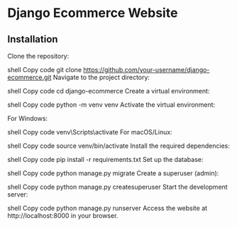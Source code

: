 # Django Ecommerce Website
## Installation
Clone the repository:

shell
Copy code
git clone https://github.com/your-username/django-ecommerce.git
Navigate to the project directory:

shell
Copy code
cd django-ecommerce
Create a virtual environment:

shell
Copy code
python -m venv venv
Activate the virtual environment:

For Windows:

shell
Copy code
venv\Scripts\activate
For macOS/Linux:

shell
Copy code
source venv/bin/activate
Install the required dependencies:

shell
Copy code
pip install -r requirements.txt
Set up the database:

shell
Copy code
python manage.py migrate
Create a superuser (admin):

shell
Copy code
python manage.py createsuperuser
Start the development server:

shell
Copy code
python manage.py runserver
Access the website at http://localhost:8000 in your browser.
